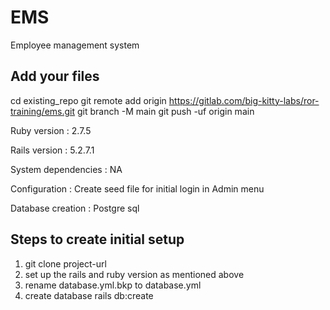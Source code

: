 # EMS

Employee management system

## Add your files

cd existing_repo
git remote add origin https://gitlab.com/big-kitty-labs/ror-training/ems.git
git branch -M main
git push -uf origin main

Ruby version : 2.7.5


Rails version : 5.2.7.1


System dependencies : NA


Configuration : Create seed file for initial login in Admin menu


Database creation : Postgre sql

## Steps to create initial setup

1) git clone project-url
2) set up the rails and ruby version as mentioned above
3) rename database.yml.bkp to database.yml
3) create database
    rails db:create